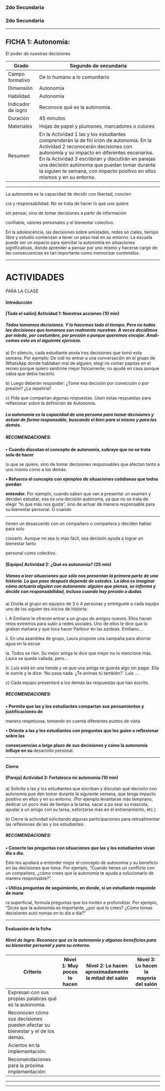 ### 2do Secundaria


### 2do Secundaria


-----

## FICHA 1: Autonomía:

 El poder de nuestras decisiones

|Grado|Segundo de secundaria|
|---|---|
|Campo formativo|De lo humano a lo comunitario|
|Dimensión|Autonomía|
|Habilidad|Autonomía|
|Indicador de logro|Reconoce qué es la autonomía.|
|Duración|45 minutos|
|Materiales|Hojas de papel y plumones, marcadores o colores|
|Resumen|En la Actividad 1 las y los estudiantes comprenderán la de­ fni ición de autonomía. En la Actividad 2 reconocerán decisiones con autonomía y su impacto en diferentes escenarios. En la Actividad 3 escribirán y discutirán en parejas una decisión autónoma que puedan tomar durante la siguien­ te semana, con impacto positivo en ellos mismos y en su entorno.|


-----

La autonomía es la capacidad de decidir con libertad, concien­

cia y responsabilidad. No se trata de hacer lo que uno quiere

sin pensar, sino de tomar decisiones a partir de información

confiable, valores personales y el bienestar colectivo.

En la adolescencia, las decisiones sobre amistades, redes so­
ciales, tiempo libre y estudio comienzan a tener un peso real
en su entorno. La escuela puede ser un espacio para ejercitar
la autonomía en situaciones significativas, donde aprender a
pensar por uno mismo y hacerse cargo de las consecuencias
es tan importante como memorizar contenidos.


-----

# ACTIVIDADES
 PARA LA CLASE


#### Introducción



#### [Todo el salón] Actividad 1: Nuestras acciones (10 min)

##### Todos tomamos decisiones. Y lo hacemos todo el tiempo. Pero no todas las decisiones que tomamos son realmente nuestras. A veces decidimos por miedo, por costumbre, por presión o porque queremos encajar. Anali­ cemos esto en el siguiente ejercicio.

a) En silencio, cada estudiante anota tres decisiones que tomó esta semana. Por ejemplo: De­
cidí no entrar a una conversación en el grupo de WhatsApp donde hablaban mal de alguien;
elegí no comer papitas en el recreo porque quiero sentirme mejor físicamente; no ayudé en
casa aunque sabía que debía hacerlo.

b) Luego deberán responder: ¿Tomé esa decisión por convicción o por presión? ¿La repetiría?

c) Pida que compartan algunas respuestas. Usen estas respuestas para reflexionar sobre la
definición de Autonomía.

##### La autonomía es la capacidad de una persona para tomar decisiones y actuar de forma responsable, buscando el bien para sí mismo y para los demás.


##### RECOMENDACIONES:

**• Cuando discutan el concepto de autonomía, subraye que no se trata solo de hacer**

lo que se quiere, sino de tomar decisiones responsables que afectan tanto a uno
mismo como a los demás.

**• Refuerce el concepto con ejemplos de situaciones cotidianas que todos puedan**

**entender.** Por ejemplo, cuando saben que van a presentar un examen y deciden
estudiar, esa es una decisión autónoma, ya que no se trata de elegir “lo que más nos
gusta”, sino de actuar de manera responsable para su bienestar personal. O cuando


-----

tienen un desacuerdo con un compañero o compañera y deciden hablar para solu­

cionarlo. Aunque no sea lo más fácil, esa decisión ayuda a lograr un bienestar tanto

personal como colectivo.



#### [Equipo] Actividad 2: ¿Qué es autonomía? (25 min)

##### Vamos a leer situaciones que sólo nos presentan la primera parte de una historia. Lo que pase después depende de ustedes. La idea es imaginar cómo actuaría alguien con autonomía: alguien que piensa, se informa y decide con responsabilidad, incluso cuando hay presión o dudas  

a) Divida al grupo en equipos de 3 o 4 personas y entréguele a cada equipo uno de los siguien­
tes inicios de historia:

i. A Emiliano le ofrecen entrar a un grupo de amigos nuevos. Ellos hacen retos extremos
para subir a redes sociales. Uno de ellos le dice que lo graban mañana y que toca hacer
Parkour en las azoteas. Emiliano…

ii. En una asamblea de grupo, Laura propone una campaña para ahorrar agua en la escue­

la. Todos se ríen. Su mejor amiga le dice que mejor no lo mencione más. Laura se queda
callada, pero…

iii. Luis está en una tienda y ve que una amiga se guarda algo sin pagar. Ella le sonríe y le
dice: ‘No pasa nada. ¿Te animas tú también?’. Luis …

c) Cada equipo presentará a los demás las respuestas que han escrito.


##### RECOMENDACIONES:

**• Permita que las y los estudiantes compartan sus pensamientos y justificaciones de**

manera respetuosa, tomando en cuenta diferentes puntos de vista.

**• Oriente a las y los estudiantes con preguntas que los guíen a reflexionar sobre las**

**consecuencias a largo plazo de sus decisiones y cómo la autonomía influye en su**
desarrollo personal.


-----

#### Cierre



#### [Pareja] Actividad 3: Fortalezco mi autonomía (10 min)

a) Solicite a las y los estudiantes que escriban y discutan qué decisión con autonomía pue­
den tomar durante la siguiente semana, que tenga impacto positivo en ellos y en su entorno.
(Por ejemplo levantarse más temprano, dedicar un poco más de tiempo a la tarea, sacar a pa­
sear su mascota, ayudar a un amigo con su tarea, esforzarse más en el entrenamiento, etc.)

b) Cierre la actividad solicitando algunas participaciones para retroalimentar las reflexiones
de las y los estudiantes.


##### RECOMENDACIONES:

**• Conecte las preguntas con situaciones que las y los estudiantes vivan día a día.**

Esto les ayudará a entender mejor el concepto de autonomía y su beneficio en las
decisiones que toma. Por ejemplo, “Cuando tienes un conflicto con un compañero,
¿cómo crees que la autonomía te ayuda a solucionarlo de manera responsable?”.

**• Utiliza preguntas de seguimiento, en donde, si un estudiante responde de mane­**

ra superficial, formula preguntas que los inviten a profundizar. Por ejemplo, “Dices
que la autonomía es importante, ¿por qué lo crees? ¿Cómo tomas decisiones autó­
nomas en tu día a día?”


-----

#### Evaluación de la ficha


##### Nivel de logro: Reconoce qué es la autonomía y algunos beneficios para su bienestar personal y para su entorno.

|Criterio|Nivel 1: Muy pocos lo hacen|Nivel 2: Lo hacen aproximadamente la mitad del salón|Nivel 3: Lo hacen la mayoría del salón|
|---|---|---|---|
|Expresan con sus propias palabras qué es la autonomía.||||
|Reconocen cómo sus decisiones pueden afectar su bienestar y el de los demás.||||
|Aciertos en la implementación:||||
|Recomendaciones para la próxima implementación:||||


-----

-----

